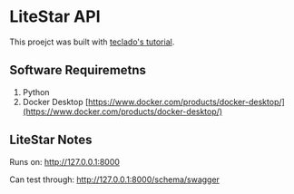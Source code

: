 # LiteStar API

This proejct was built with [teclado's tutorial](https://www.youtube.com/watch?v=o8gWK1wqro0).

## Software Requiremetns

1. Python
2. Docker Desktop [https://www.docker.com/products/docker-desktop/](https://www.docker.com/products/docker-desktop/)

## LiteStar Notes

Runs on: http://127.0.0.1:8000

Can test through: http://127.0.0.1:8000/schema/swagger

